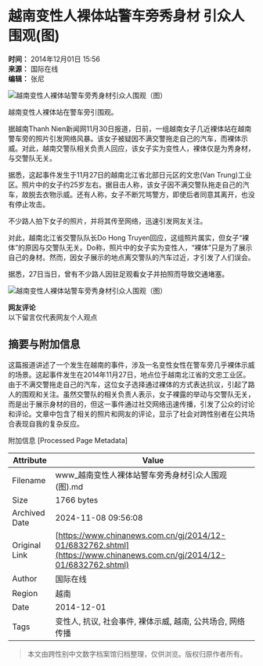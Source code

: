 # 越南变性人裸体站警车旁秀身材 引众人围观(图)

**时间：** 2014年12月01日 15:56  
**来源：** 国际在线  
**编辑：** 张尼  

![越南变性人裸体站警车旁秀身材引众人围观（图）](http://www.chinanews.com/fileftp/2020/03/2020-03-11/U194P4T8D6832762F107DT20141201155638.jpg)

越南变性人裸体站在警车旁引围观。

据越南Thanh Nien新闻网11月30日报道，日前，一组越南女子几近裸体站在越南警车旁的照片引发网络风暴。该女子被疑因不满交警拖走自己的汽车，而裸体示威。对此，越南交警队相关负责人回应，该女子实为变性人，裸体仅是为秀身材，与交警队无关。

据悉，这起事件发生于11月27日的越南北江省北部日元区的文忠(Van Trung)工业区。照片中的女子约25岁左右。据目击人称，该女子因不满交警队拖走自己的汽车，故脱去衣物示威。还有人称，女子不断咒骂警方，即使后者同意其离开，也没有停止攻击。

不少路人拍下女子的照片，并将其传至网络，迅速引发网友关注。

对此，越南北江省交警队队长Do Hong Truyen回应，这组照片属实，但女子“裸体”的原因与交警队无关。Do称，照片中的女子实为变性人，“裸体”只是为了展示自己的身材。然而，因女子展示的地点离交警队的汽车过近，才引发了人们误会。

据悉，27日当日，曾有不少路人因驻足观看女子并拍照而导致交通堵塞。

![越南变性人裸体站警车旁秀身材引众人围观（图）](http://www.chinanews.com/fileftp/2020/03/2020-03-11/U194P4T47D46410F977DT20200311083723.jpg)

**网友评论**  
以下留言仅代表网友个人观点

## 摘要与附加信息

<!-- tcd_abstract -->
这篇报道讲述了一个发生在越南的事件，涉及一名变性女性在警车旁几乎裸体示威的场景。这起事件发生在2014年11月27日，地点位于越南北江省的文忠工业区。由于不满交警拖走自己的汽车，这位女子选择通过裸体的方式表达抗议，引起了路人的围观和关注。虽然交警队的相关负责人表示，女子裸露的举动与交警队无关，而是出于展示身材的目的，但这一事件通过社交网络迅速传播，引发了公众的讨论和评论。文章中包含了相关的照片和网友的评论，显示了社会对跨性别者在公共场合表现自我的复杂反应。
<!-- tcd_abstract_end -->

附加信息 [Processed Page Metadata]

| Attribute       | Value                                  |
|-----------------|----------------------------------------|
| Filename        | www_越南变性人裸体站警车旁秀身材引众人围观(图).md                             |
| Size            | 1766 bytes                           |
| Archived Date   | 2024-11-08 09:56:08                             |
| Original Link   | [https://www.chinanews.com.cn/gj/2014/12-01/6832762.shtml](https://www.chinanews.com.cn/gj/2014/12-01/6832762.shtml)                       |
| Author          | 国际在线                               |
| Region          | 越南                               |
| Date            | 2014-12-01                                 |
| Tags            | 变性人, 抗议, 社会事件, 裸体示威, 越南, 公共场合, 网络传播                                 |
>
> 本文由跨性别中文数字档案馆归档整理，仅供浏览。版权归原作者所有。
>